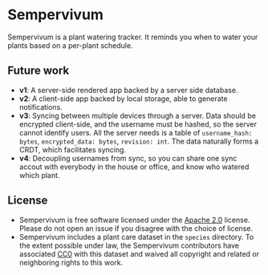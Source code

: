 # Sempervivum

Sempervivum is a plant watering tracker. It reminds you when to water your
plants based on a per-plant schedule.

## Future work

 * **v1**: A server-side rendered app backed by a server side database.
 * **v2**: A client-side app backed by local storage, able to generate
   notifications.
 * **v3**: Syncing between multiple devices through a server. Data should be
   encrypted client-side, and the username must be hashed, so the server cannot
   identify users. All the server needs is a table of `username_hash: bytes`,
   `encrypted_data: bytes`, `revision: int`. The data naturally forms a CRDT,
   which facilitates syncing.
 * **v4**: Decoupling usernames from sync, so you can share one sync accout with
   everybody in the house or office, and know who watered which plant.

## License

 * Sempervivum is free software licensed under the [Apache 2.0][apache2] license.
   Please do not open an issue if you disagree with the choice of license.
 * Sempervivum includes a plant care dataset in the `species` directory. To the
   extent possible under law, the Sempervivum contributors have associated
   [CC0][cc0] with this dataset and waived all copyright and related or
   neighboring rights to this work.

[apache2]:    https://www.apache.org/licenses/LICENSE-2.0
[cc0]:        https://creativecommons.org/publicdomain/zero/1.0/
